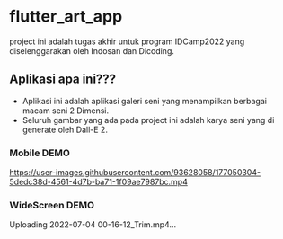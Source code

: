 # flutter_art_app
project ini adalah tugas akhir untuk program IDCamp2022 yang diselenggarakan oleh Indosan dan Dicoding.

## Aplikasi apa ini???
- Aplikasi ini adalah aplikasi galeri seni yang menampilkan berbagai macam seni 2 Dimensi.
- Seluruh gambar yang ada pada project ini adalah karya seni yang di generate oleh Dall-E 2.


### Mobile DEMO
https://user-images.githubusercontent.com/93628058/177050304-5dedc38d-4561-4d7b-ba71-1f09ae7987bc.mp4

### WideScreen DEMO
Uploading 2022-07-04 00-16-12_Trim.mp4…

